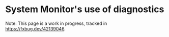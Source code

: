 # System Monitor's use of diagnostics

Note: This page is a work in progress, tracked in https://fxbug.dev/42139046.
